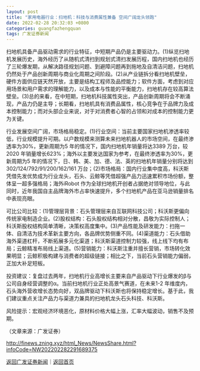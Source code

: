 ```yaml
---
layout: post
title: "家用电器行业：扫地机：科技与消费属性兼备 空间广阔龙头领跑"
date: 2022-02-28 20:32:03 +0800
categories: guangfazhengquan
tags: 广发证券新闻
---
```

<p>扫地机具备产品驱动需求的行业特征，中短期产品仍是主要驱动力。(1)纵览扫地机发展历史，海外经历了从随机式清扫到规划式清扫发展历程，国内扫地机也经历了三轮爆发期，从解决路径规划问题、到避障问题再到拖地及自清洁问题，扫地机仍然处于产品创新周期与商业化周期之间阶段。(2)从产业链拆分看扫地机壁垒，硬件方面供应链天然开放，主要是结构工程师及品控能力；软件方面，考虑到对应用场景和用户需求的理解能力，以及成本与性能的平衡能力，扫地机存在较高算法壁垒。(3)总的来看，在中短期，扫地机科技属性突出，产品创新周期将会不断涌现，产品力仍是主导；长期看，扫地机具有消费品属性，核心竞争在于品牌力及成本控制能力；而对头部企业来说，对于对消费者心智的占领和对成本的控制能力更为关键。</p><p>行业发展空间广阔，市场格局稳定。(1)行业空间：当前主要国家扫地机渗透率较低，行业规模提升可期。以户数规模来测算未来扫地机器人的市场空间，在最终渗透率为30%，更新周期为5 年的情况下，国内扫地机年销量将达3389 万台，较2020 年销量增长623%；海外以主要发达国家为参考，在最终渗透率为30%，更新周期为5 年的情况下，日、韩、美、加、德、法、英的扫地机年销量分别将达到302/124/792/91/200/162/161 万台；(2)市场格局：国内行业集中度高，科沃斯凭借先发优势成为行业龙头，石头、云鲸等凭借超强产品力迅速累积市场份额，整体呈一超多强格局；海外iRobot 作为全球扫地机开创者占据绝对领导地位，与此同时，近年我国自主品牌海外市占率快速提升，多个扫地机产品在亚马逊销量排名中表现亮眼。</p><p>可比公司比较：(1)管理层背景：石头管理层来自互联网科技公司；科沃斯更偏向传统家电制造企业。(2)股权结构：石头股权结构相对分散，昌敬为实际控制人；科沃斯股权结构简单清晰，决策权高度集中。(3)产品性能及研发能力：扫拖一体、自清洁为技术革新主要方向，各品牌优势侧重不同。(4)渠道能力：石头借助海外渠道杠杆，不断拓展多元化渠道；科沃斯渠道控制力较强，线上线下均有布局；云鲸精准布局线上渠道。(5)营销能力：科沃斯注重并擅长营销，市场转化效果明显；云鲸积极构建与消费者的超级链接；相比之下，当前石头营销能力偏弱，正加大补足短板。</p><p>投资建议：复盘过去两年，扫地机行业高增长主要来自产品驱动下行业爆发的β与公司自身经营调整的α。当前扫地机行业正处高景气赛道，在未来1-2 年维度内，石头海外营收增长态势向好，双品牌驱动下科沃斯也将保持稳定增长。基于此，我们建议重点关注产品力与渠道力兼具的扫地机龙头石头科技、科沃斯。</p><p>风险提示：宏观经济环境恶化，原材料价格大幅上涨，汇率大幅波动，销售不及预期。</p><p class="em_media">（文章来源：广发证券）</p>

<http://finews.zning.xyz/html_News/NewsShare.html?infoCode=NW202202282291689375>

[返回广发证券新闻](//finews.withounder.com/category/guangfazhengquan.html)｜[返回首页](//finews.withounder.com/)